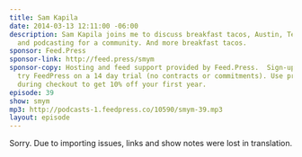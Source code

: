 ```yaml
---
title: Sam Kapila
date: 2014-03-13 12:11:00 -06:00
description: Sam Kapila joins me to discuss breakfast tacos, Austin, Texas, teaching
  and podcasting for a community. And more breakfast tacos.
sponsor: Feed.Press
sponsor-link: http://feed.press/smym
sponsor-copy: Hosting and feed support provided by Feed.Press.  Sign-up today and
  try FeedPress on a 14 day trial (no contracts or commitments). Use promo code "smym"
  during checkout to get 10% off your first year.
episode: 39
show: smym
mp3: http://podcasts-1.feedpress.co/10590/smym-39.mp3
layout: episode
---
```


Sorry. Due to importing issues, links and show notes were lost in translation.
